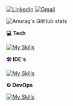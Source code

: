 
<p align="left"> <a href="https://www.linkedin.com/in/maike-castilho-5161191b1/"><img src="https://img.shields.io/badge/LinkedIn-0077B5?style=for-the-badge&logo=linkedin&logoColor=white" alt="LinkedIn"/></a>
 <a href="mailto:maikecastilho18@gmail.com"><img src="https://img.shields.io/badge/Gmail-D14836?style=for-the-badge&logo=gmail&logoColor=white" alt="Gmail"/></a> </p>



![Anurag's GitHub stats](https://github-readme-stats.vercel.app/api?username=maikeCastilho&show_icons=true&theme=blue-green)


**💻 Tech**


[![My Skills](https://skillicons.dev/icons?i=php,laravel,flutter,dart,postman,mysql,py,anaconda,bootstrap,html,css)](https://skillicons.dev)


**🛠️ IDE's**

[![My Skills](https://skillicons.dev/icons?i=vscode,phpstorm,pycharm,community)](https://skillicons.dev)

**⚙️ DevOps**

[![My Skills](https://skillicons.dev/icons?i=aws,docker)](https://skillicons.dev)




